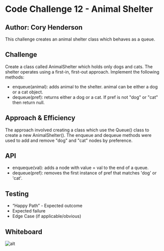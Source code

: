 # Code Challenge 12 - Animal Shelter
## Author: Cory Henderson
This challenge creates an animal shelter class which behaves as a queue.

## Challenge
Create a class called AnimalShelter which holds only dogs and cats. The shelter operates using a first-in, first-out approach.
Implement the following methods:
- enqueue(animal): adds animal to the shelter. animal can be either a dog or a cat object.
- dequeue(pref): returns either a dog or a cat. If pref is not "dog" or "cat" then return null.

## Approach & Efficiency
The approach involved creating a class which use the Queue() class to create a new AnimalShelter().  The enqueue and dequeue methods were used to add and remove "dog" and "cat" nodes by preference.

## API
- enqueque(val): adds a node with value = val to the end of a queue.
- dequeue(pref): removes the first instance of pref that matches 'dog' or 'cat'.

## Testing
- “Happy Path” - Expected outcome
- Expected failure
- Edge Case (if applicable/obvious)

## Whiteboard
![alt]()